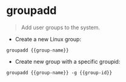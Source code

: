 # groupadd

> Add user groups to the system.

- Create a new Linux group:

`groupadd {{group-name}}`

- Create new group with a specific groupid:

`groupadd {{group-name}} -g {{group-id}}`
